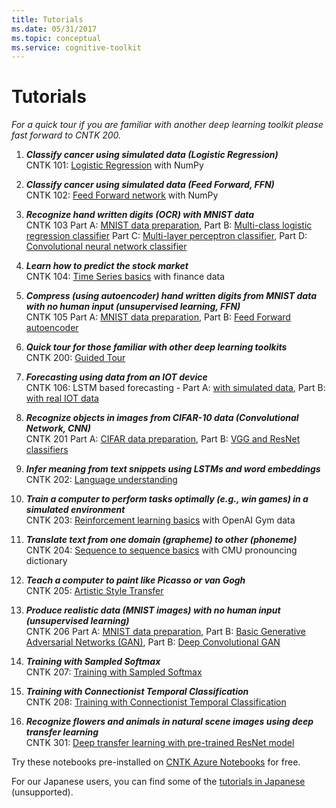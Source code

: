 ```yaml
---
title: Tutorials
ms.date: 05/31/2017
ms.topic: conceptual
ms.service: cognitive-toolkit
---
```


# Tutorials

*For a quick tour if you are familiar with another deep learning toolkit please fast forward to CNTK 200.*

1.  **_Classify cancer using simulated data (Logistic Regression)_**<br>
     CNTK 101: [Logistic Regression](https://github.com/Microsoft/CNTK/blob/release/2.3/Tutorials/CNTK_101_LogisticRegression.ipynb) with NumPy

1.  **_Classify cancer using simulated data (Feed Forward, FFN)_**<br>
     CNTK 102: [Feed Forward network](https://github.com/Microsoft/CNTK/blob/release/2.3/Tutorials/CNTK_102_FeedForward.ipynb)  with NumPy

1.  **_Recognize hand written digits (OCR) with MNIST data_**<br>
     CNTK 103 Part A: [MNIST data preparation](https://github.com/Microsoft/CNTK/blob/release/2.3/Tutorials/CNTK_103A_MNIST_DataLoader.ipynb),
     Part B: [Multi-class logistic regression classifier](https://github.com/Microsoft/CNTK/blob/release/2.3/Tutorials/CNTK_103B_MNIST_LogisticRegression.ipynb) 
     Part C: [Multi-layer perceptron classifier](https://github.com/Microsoft/CNTK/blob/release/2.3/Tutorials/CNTK_103C_MNIST_MultiLayerPerceptron.ipynb),
     Part D: [Convolutional neural network classifier](https://github.com/Microsoft/CNTK/blob/release/2.3/Tutorials/CNTK_103D_MNIST_ConvolutionalNeuralNetwork.ipynb)

1.  **_Learn how to predict the stock market_**<br>
     CNTK 104: [Time Series basics](https://github.com/Microsoft/CNTK/blob/release/2.3/Tutorials/CNTK_104_Finance_Timeseries_Basic_with_Pandas_Numpy.ipynb) with finance data

1.  **_Compress (using autoencoder) hand written digits from MNIST data with no human input (unsupervised learning, FFN)_**<br>
     CNTK 105 Part A: [MNIST data preparation](https://github.com/Microsoft/CNTK/blob/release/2.3/Tutorials/CNTK_103A_MNIST_DataLoader.ipynb),
     Part B: [Feed Forward autoencoder](https://github.com/Microsoft/CNTK/blob/release/2.3/Tutorials/CNTK_105_Basic_Autoencoder_for_Dimensionality_Reduction.ipynb)

1.  **_Quick tour for those familiar with other deep learning toolkits_**<br>
     CNTK 200: [Guided Tour](https://github.com/Microsoft/CNTK/blob/release/2.3/Tutorials/CNTK_200_GuidedTour.ipynb)

1.  **_Forecasting using data from an IOT device_**<br>
     CNTK 106: LSTM based forecasting - Part A: [with simulated data](https://github.com/Microsoft/CNTK/blob/release/2.3/Tutorials/CNTK_106A_LSTM_Timeseries_with_Simulated_Data.ipynb),
     Part B: [with real IOT data](https://github.com/Microsoft/CNTK/blob/release/2.3/Tutorials/CNTK_106B_LSTM_Timeseries_with_IOT_Data.ipynb)

1.  **_Recognize objects in images from CIFAR-10 data (Convolutional Network, CNN)_**<br>
     CNTK 201 Part A: [CIFAR data preparation](https://github.com/Microsoft/CNTK/blob/release/2.3/Tutorials/CNTK_201A_CIFAR-10_DataLoader.ipynb),
     Part B: [VGG and ResNet classifiers](https://github.com/Microsoft/CNTK/blob/release/2.3/Tutorials/CNTK_201B_CIFAR-10_ImageHandsOn.ipynb)

1.  **_Infer meaning from text snippets using LSTMs and word embeddings_**<br>
     CNTK 202: [Language understanding](https://github.com/Microsoft/CNTK/blob/release/2.3/Tutorials/CNTK_202_Language_Understanding.ipynb)

1.  **_Train a computer to perform tasks optimally (e.g., win games) in a simulated environment_**<br>
     CNTK 203: [Reinforcement learning basics](https://github.com/Microsoft/CNTK/blob/release/2.3/Tutorials/CNTK_203_Reinforcement_Learning_Basics.ipynb) with OpenAI Gym data

1.  **_Translate text from one domain (grapheme) to other (phoneme)_**<br>
     CNTK 204: [Sequence to sequence basics](https://github.com/Microsoft/CNTK/blob/release/2.3/Tutorials/CNTK_204_Sequence_To_Sequence.ipynb) with CMU pronouncing dictionary

1.  **_Teach a computer to paint like Picasso or van Gogh_**<br>
     CNTK 205: [Artistic Style Transfer](https://github.com/Microsoft/CNTK/blob/release/2.3/Tutorials/CNTK_205_Artistic_Style_Transfer.ipynb)

1.  **_Produce realistic data (MNIST images) with no human input (unsupervised learning)_**<br>
     CNTK 206 Part A: [MNIST data preparation](https://github.com/Microsoft/CNTK/blob/release/2.3/Tutorials/CNTK_103A_MNIST_DataLoader.ipynb),
     Part B: [Basic Generative Adversarial Networks (GAN)](https://github.com/Microsoft/CNTK/blob/release/2.3/Tutorials/CNTK_206A_Basic_GAN.ipynb),
     Part B: [Deep Convolutional GAN](https://github.com/Microsoft/CNTK/blob/release/2.3/Tutorials/CNTK_206B_DCGAN.ipynb)

1.  **_Training with Sampled Softmax_**<br>
     CNTK 207: [Training with Sampled Softmax](https://github.com/Microsoft/CNTK/blob/release/2.3/Tutorials/CNTK_207_Training_with_Sampled_Softmax.ipynb)

1.  **_Training with Connectionist Temporal Classification_**<br>
     CNTK 208: [Training with Connectionist Temporal Classification](https://github.com/Microsoft/CNTK/blob/release/2.3/Tutorials/CNTK_208_Speech_Connectionist_Temporal_Classification)

1.  **_Recognize flowers and animals in natural scene images using deep transfer learning_**<br>
     CNTK 301: [Deep transfer learning with pre-trained ResNet model](https://github.com/Microsoft/CNTK/blob/release/2.3/Tutorials/CNTK_301_Image_Recognition_with_Deep_Transfer_Learning.ipynb)

Try these notebooks pre-installed on [CNTK Azure Notebooks](https://notebooks.azure.com/cntk/libraries/tutorials) for free.

For our Japanese users, you can find some of the [tutorials in Japanese](https://notebooks.azure.com/library/cntkbeta2_ja) (unsupported).
